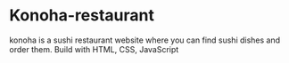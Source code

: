 # Konoha-restaurant
konoha is a sushi restaurant website where you can find sushi dishes and order them.
Build with HTML, CSS, JavaScript
